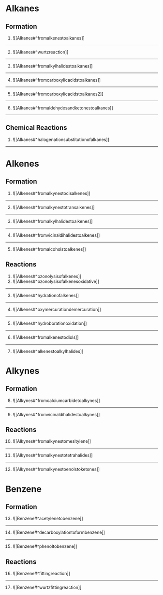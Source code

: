 # Alkanes
## Formation
1. ![[Alkanes#^fromalkenestoalkanes]]️ 
___
2. ![[Alkanes#^wurtzreaction]]
___
3.  ![[Alkanes#^fromalkylhalidestoalkanes]]
___
4.  ![[Alkanes#^fromcarboxylicacidstoalkanes]]
---
5. ![[Alkanes#^fromcarboxylicacidstoalkanes2]]
---
6. ![[Alkanes#^fromaldehydesandketonestoalkanes]]
---

## Chemical Reactions

1. ![[Alkanes#^halogenationsubstitutionofalkanes]]
---

# Alkenes
## Formation

1.  ![[Alkenes#^fromalkynestocisalkenes]]
---
2. ![[Alkenes#^fromalkynestotransalkenes]]
---
3. ![[Alkenes#^fromalkylhalidestoalkenes]]
---
4. ![[Alkenes#^fromvicinaldihalidestoalkenes]]
---
5. ![[Alkenes#^fromalcoholstoalkenes]]

## Reactions 

1. ![[Alkenes#^ozonolysisofalkenes]]
2. ![[Alkenes#^ozonolysisofalkenesoxidative]]
---
3. ![[Alkenes#^hydrationofalkenes]]
---
4. ![[Alkenes#^oxymercurationdemercuration]]
---
5. ![[Alkenes#^hydroborationoxidation]]
---
6. ![[Alkenes#^fromalkenestodiols]]
---
7. ![[Alkenes#^alkenestoalkylhalides]]


# Alkynes
## Formation
8. ![[Alkynes#^fromcalciumcarbidetoalkynes]]
---
9. ![[Alkynes#^fromvicinaldihalidestoalkynes]]
## Reactions
10. ![[Alkynes#^fromalkynestomesitylene]]
---
11. ![[Alkynes#^fromalkynestotetrahalides]]
---
12. ![[Alkynes#^fromalkynestoenolstoketones]]

# Benzene

## Formation 

13. ![[Benzene#^acetylenetobenzene]]
---
14.  ![[Benzene#^decarboxylationtoformbenzene]]
---
15.  ![[Benzene#^phenoltobenzene]]
## Reactions

16. ![[Benzene#^fittingreaction]]
---
17. ![[Benzene#^wurtzfittingreaction]]

